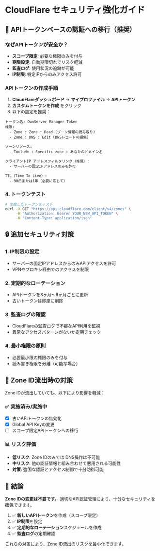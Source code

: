 # CloudFlare セキュリティ強化ガイド

## 🔐 APIトークンベースの認証への移行（推奨）

### なぜAPIトークンが安全か？
- **スコープ限定**: 必要な権限のみを付与
- **期限設定**: 自動期限切れでリスク軽減
- **監査ログ**: 使用状況の追跡が可能
- **IP制限**: 特定IPからのみアクセス許可

### APIトークンの作成手順

1. **CloudFlareダッシュボード** → **マイプロファイル** → **APIトークン**
2. **カスタムトークンを作成** をクリック
3. 以下の設定を推奨：

```
トークン名: OwnServer Manager Token
権限:
  - Zone : Zone : Read (ゾーン情報の読み取り)
  - Zone : DNS : Edit (DNSレコードの編集)

ゾーンリソース:
  - Include : Specific zone : あなたのドメイン名

クライアントIP アドレスフィルタリング（推奨）:
  - サーバーの固定IPアドレスのみを許可

TTL（Time To Live）:
  - 90日または1年（必要に応じて）
```

### 4. **トークンテスト**
```bash
# 生成したトークンをテスト
curl -X GET "https://api.cloudflare.com/client/v4/zones" \
     -H "Authorization: Bearer YOUR_NEW_API_TOKEN" \
     -H "Content-Type: application/json"
```

## 🔒 追加セキュリティ対策

### 1. IP制限の設定
- サーバーの固定IPアドレスからのみAPIアクセスを許可
- VPNやプロキシ経由でのアクセスを制限

### 2. 定期的なローテーション
- APIトークンを3ヶ月〜6ヶ月ごとに更新
- 古いトークンは即座に削除

### 3. 監査ログの確認
- CloudFlareの監査ログで不審なAPI利用を監視
- 異常なアクセスパターンがないか定期チェック

### 4. 最小権限の原則
- 必要最小限の権限のみを付与
- 読み書き権限を分離（可能な場合）

## 🚨 Zone ID流出時の対策

Zone IDが流出していても、以下により影響を軽減：

### ✅ 実施済み/実施中
- [x] 古いAPIトークンの無効化
- [x] Global API Keyの変更
- [ ] スコープ限定APIトークンへの移行

### 📊 リスク評価
- **低リスク**: Zone IDのみでは DNS操作は不可能
- **中リスク**: 他の認証情報と組み合わせて悪用される可能性
- **対策**: 強固な認証とアクセス制御で十分防御可能

## 🎯 結論

**Zone IDの変更は不要です。**
適切なAPI認証管理により、十分なセキュリティを確保できます。

1. ✅ **新しいAPIトークン**を作成（スコープ限定）
2. ✅ **IP制限**を設定
3. ✅ **定期的なローテーション**スケジュールを作成
4. ✅ **監査ログ**の定期確認

これらの対策により、Zone ID流出のリスクを最小化できます。
